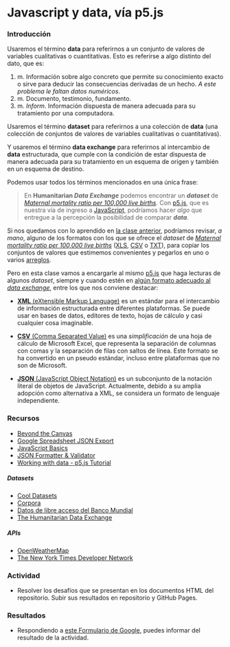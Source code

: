 # Javascript y data, vía p5.js 

### Introducción

Usaremos el término **data** para referirnos a un conjunto de valores de variables cualitativas o cuantitativas. Esto es referirse a algo distinto del dato, que es: 

1. m. Información sobre algo concreto que permite su conocimiento exacto o sirve para deducir las consecuencias derivadas de un hecho. *A este problema le faltan datos numéricos*.
2. m. Documento, testimonio, fundamento.
3. m. *Inform*. Información dispuesta de manera adecuada para su tratamiento por una computadora. 

Usaremos el término **dataset** para referirnos a una colección de **data** (una colección de conjuntos de valores de variables cualitativas o cuantitativas). 

Y usaremos el término **data exchange** para referirnos al intercambio de **data** estructurada, que cumple con la condición de estar dispuesta de manera adecuada para su tratamiento en un esquema de origen y también en un esquema de destino.

Podemos usar todos los términos mencionados en una única frase: 

> En **Humanitarian *Data Exchange*** podemos encontrar un ***dataset*** de *[Maternal mortality ratio per 100,000 live births](https://data.humdata.org/dataset/maternal_mortality_ratio_per_100000_live_births)*. Con [p5.js](https://p5js.org/), que es nuestra vía de ingreso a [JavaScript](https://developer.mozilla.org/es/docs/Web/JavaScript/Una_re-introducci%C3%B3n_a_JavaScript), podríamos hacer *algo* que entregue a la percepción la posibilidad de comparar ***data***.

Si nos quedamos con lo aprendido en [la clase anterior](https://github.com/profesorfaco/dgp602.p5), podríamos revisar, *a mano*, alguno de los formatos con los que se ofrece el *dataset* de *[Maternal mortality ratio per 100,000 live births](https://data.humdata.org/dataset/maternal_mortality_ratio_per_100000_live_births)* ([XLS](https://es.wikipedia.org/wiki/Microsoft_Excel), [CSV](https://es.wikipedia.org/wiki/Valores_separados_por_comas) o [TXT](https://es.wikipedia.org/wiki/Archivo_de_texto)), para copiar los conjuntos de valores que estimemos convenientes y pegarlos en uno o varios [arreglos](https://www.w3schools.com/js/js_arrays.asp).

Pero en esta clase vamos a encargarle al mismo [p5.js](https://p5js.org/) que haga lecturas de algunos *dataset*, siempre y cuando estén en [algún formato adecuado al *data exchange*](https://en.wikipedia.org/wiki/Data_exchange#Popular_languages_used_for_data_exchange), entre los que nos conviene destacar:

- [**XML** (eXtensible Markup Language)](https://www.w3schools.com/xml) es un estándar para el intercambio de información estructurada entre diferentes plataformas. Se puede usar en bases de datos, editores de texto, hojas de cálculo y casi cualquier cosa imaginable.

- [**CSV** (Comma Separated Value)](https://es.wikipedia.org/wiki/Valores_separados_por_comas) es una *simplificación* de una hoja de cálculo de Microsoft Excel, que representa la separación de columnas con comas y la separación de filas con saltos de línea. Este formato se ha convertido en un pseudo estándar, incluso entre plataformas que no son de Microsoft.

-  [**JSON** (JavaScript Object Notation)](http://www.json.org/json-es.html) es un subconjunto de la notación literal de objetos de JavaScript. Actualmente, debido a su amplia adopción como alternativa a XML, se considera un formato de lenguaje independiente. 

### Recursos

- [Beyond the Canvas](https://github.com/processing/p5.js/wiki/Beyond-the-canvas)
- [Google Spreadsheet JSON Export](https://gist.github.com/pamelafox/1878143)
- [JavaScript Basics](https://github.com/processing/p5.js/wiki/JavaScript-basics)
- [JSON Formatter & Validator](https://jsonformatter.curiousconcept.com/)
- [Working with data - p5.js Tutorial](https://youtu.be/rJaXOFfwGVw?list=PLRqwX-V7Uu6a-SQiI4RtIwuOrLJGnel0r)

##### Datasets

- [Cool Datasets](http://cooldatasets.com/)
- [Corpora](https://github.com/dariusk/corpora)
- [Datos de libre acceso del Banco Mundial](http://datos.bancomundial.org/)
- [The Humanitarian Data Exchange](https://data.humdata.org/group/chl)

##### APIs
- [OpenWeatherMap](https://openweathermap.org/current)
- [The New York Times Developer Network](http://developer.nytimes.com/)

### Actividad

- Resolver los desafíos que se presentan en los documentos HTML del repositorio. Subir sus resultados en repositorio y GitHub Pages.

### Resultados

- Respondiendo a [este Formulario de Google](https://docs.google.com/forms/d/e/1FAIpQLSf9K7AqnlMpJy1nHujpwcFKO1RVEydpvdskNhF9f5SLRxUhTg/viewform?usp=sf_link), puedes informar del resultado de la actividad.
